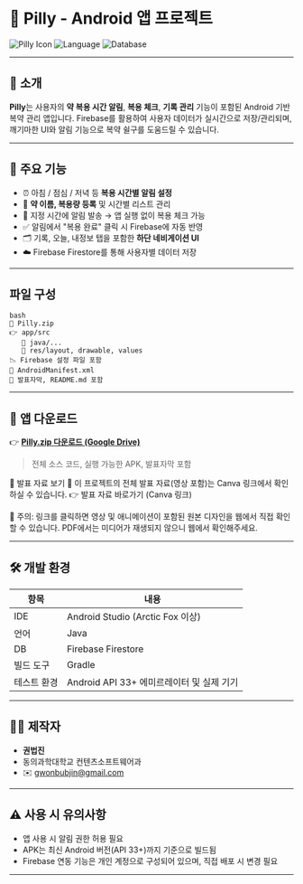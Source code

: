 # 📱 Pilly - Android 앱 프로젝트

![Pilly Icon](https://img.shields.io/badge/platform-Android-green?logo=android)
![Language](https://img.shields.io/badge/language-Java-blue?logo=java)
![Database](https://img.shields.io/badge/Firebase-Firestore-orange?logo=firebase)

---

## 🧠 소개

**Pilly**는 사용자의 **약 복용 시간 알림**, **복용 체크**, **기록 관리** 기능이 포함된 Android 기반 복약 관리 앱입니다.
Firebase를 활용하여 사용자 데이터가 실시간으로 저장/관리되며, 깨기마한 UI와 알림 기능으로 복약 쉴구를 도움드릴 수 있습니다.

---

## 🔧 주요 기능

* ⏰ 아침 / 점심 / 저녁 등 **복용 시간별 알림 설정**
* 💊 **약 이름, 복용량 등록** 및 시간별 리스트 관리
* 🔔 지정 시간에 알림 발송 → 앱 실행 없이 복용 체크 가능
* ✅ 알림에서 "복용 완료" 클릭 시 Firebase에 자동 반영
* 🗂️ 기록, 오늘, 내정보 탭을 포함한 **하단 네비게이션 UI**
* ☁️ Firebase Firestore를 통해 사용자별 데이터 저장

---

## 파일 구성

```
bash
📆 Pilly.zip
👉 app/src
   🔹 java/...
   🔹 res/layout, drawable, values
📉 Firebase 설정 파일 포함
📄 AndroidManifest.xml
📄 발표자막, README.md 포함
```

---

## 🔽️ 앱 다운로드

👉 **[Pilly.zip 다운로드 (Google Drive)](https://drive.google.com/file/d/1ydb2cpfD5-CKIJzn2HpMp2WtInX3PLw0/view?usp=sharing)**


> 전체 소스 코드, 실행 가능한 APK, 발표자막 포함

📄 발표 자료 보기
📌 이 프로젝트의 전체 발표 자료(영상 포함)는 Canva 링크에서 확인하실 수 있습니다.
👉 발표 자료 바로가기 (Canva 링크)

🔗 주의: 링크를 클릭하면 영상 및 애니메이션이 포함된 원본 디자인을 웹에서 직접 확인할 수 있습니다.
PDF에서는 미디어가 재생되지 않으니 웹에서 확인해주세요.

---

## 🛠️ 개발 환경

| 항목     | 내용                             |
| ------ | ------------------------------ |
| IDE    | Android Studio (Arctic Fox 이상) |
| 언어     | Java                           |
| DB     | Firebase Firestore             |
| 빌드 도구  | Gradle                         |
| 테스트 환경 | Android API 33+ 에미르레이터 및 실제 기기 |

---

## 👨‍💼 제작자

* **권법진**
* 동의과학대학교 컨텐츠소프트웨어과
* ✉️ [gwonbubjin@gmail.com](mailto:gwonbubjin@gmail.com)

---

## ⚠️ 사용 시 유의사항

* 앱 사용 시 알림 권한 허용 필요
* APK는 최신 Android 버전(API 33+)까지 기준으로 빌드됨
* Firebase 연동 기능은 개인 계정으로 구성되어 있으며, 직접 배포 시 변경 필요

---

